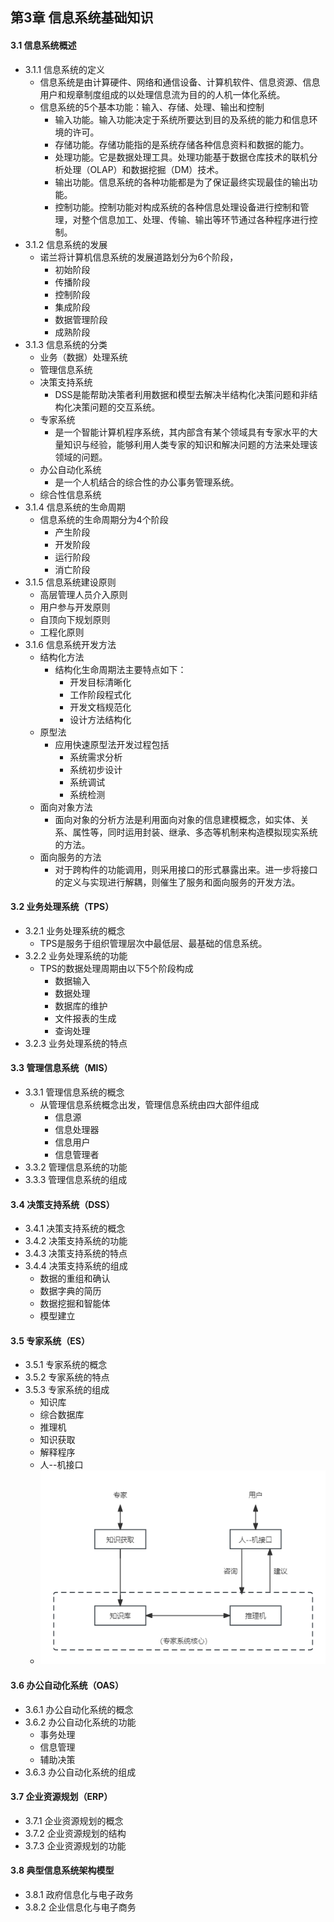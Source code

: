 ## 第3章 信息系统基础知识
#### 3.1 信息系统概述
- 3.1.1 信息系统的定义
	- 信息系统是由计算硬件、网络和通信设备、计算机软件、信息资源、信息用户和规章制度组成的以处理信息流为目的的人机一体化系统。
	- 信息系统的5个基本功能：输入、存储、处理、输出和控制
		- 输入功能。输入功能决定于系统所要达到目的及系统的能力和信息环境的许可。
		- 存储功能。存储功能指的是系统存储各种信息资料和数据的能力。
		- 处理功能。它是数据处理工具。处理功能基于数据仓库技术的联机分析处理（OLAP）和数据挖掘（DM）技术。
		- 输出功能。信息系统的各种功能都是为了保证最终实现最佳的输出功能。
		- 控制功能。控制功能对构成系统的各种信息处理设备进行控制和管理，对整个信息加工、处理、传输、输出等环节通过各种程序进行控制。
- 3.1.2 信息系统的发展
	- 诺兰将计算机信息系统的发展道路划分为6个阶段，
		- 初始阶段
		- 传播阶段
		- 控制阶段
		- 集成阶段
		- 数据管理阶段
		- 成熟阶段
- 3.1.3 信息系统的分类
	- 业务（数据）处理系统
	- 管理信息系统
	- 决策支持系统
		- DSS是能帮助决策者利用数据和模型去解决半结构化决策问题和非结构化决策问题的交互系统。
	- 专家系统
		- 是一个智能计算机程序系统，其内部含有某个领域具有专家水平的大量知识与经验，能够利用人类专家的知识和解决问题的方法来处理该领域的问题。
	- 办公自动化系统
		- 是一个人机结合的综合性的办公事务管理系统。
	- 综合性信息系统
- 3.1.4 信息系统的生命周期
	- 信息系统的生命周期分为4个阶段
		- 产生阶段
		- 开发阶段
		- 运行阶段
		- 消亡阶段
- 3.1.5 信息系统建设原则
	- 高层管理人员介入原则
	- 用户参与开发原则
	- 自顶向下规划原则
	- 工程化原则
- 3.1.6 信息系统开发方法
	- 结构化方法
		- 结构化生命周期法主要特点如下：
			- 开发目标清晰化
			- 工作阶段程式化
			- 开发文档规范化
			- 设计方法结构化
	- 原型法
		- 应用快速原型法开发过程包括
			- 系统需求分析
			- 系统初步设计
			- 系统调试
			- 系统检测
	- 面向对象方法
		- 面向对象的分析方法是利用面向对象的信息建模概念，如实体、关系、属性等，同时运用封装、继承、多态等机制来构造模拟现实系统的方法。
	- 面向服务的方法
		- 对于跨构件的功能调用，则采用接口的形式暴露出来。进一步将接口的定义与实现进行解耦，则催生了服务和面向服务的开发方法。
#### 3.2 业务处理系统（TPS）
- 3.2.1 业务处理系统的概念
	- TPS是服务于组织管理层次中最低层、最基础的信息系统。
- 3.2.2 业务处理系统的功能
	- TPS的数据处理周期由以下5个阶段构成
		- 数据输入
		- 数据处理
		- 数据库的维护
		- 文件报表的生成
		- 查询处理
- 3.2.3 业务处理系统的特点
#### 3.3 管理信息系统（MIS）
- 3.3.1 管理信息系统的概念
	- 从管理信息系统概念出发，管理信息系统由四大部件组成
		- 信息源
		- 信息处理器
		- 信息用户
		- 信息管理者
- 3.3.2 管理信息系统的功能
- 3.3.3 管理信息系统的组成
#### 3.4 决策支持系统（DSS）
- 3.4.1 决策支持系统的概念
- 3.4.2 决策支持系统的功能
- 3.4.3 决策支持系统的特点
- 3.4.4 决策支持系统的组成
	- 数据的重组和确认
	- 数据字典的简历
	- 数据挖掘和智能体
	- 模型建立
#### 3.5 专家系统（ES）
- 3.5.1  专家系统的概念
- 3.5.2 专家系统的特点
- 3.5.3 专家系统的组成
	- 知识库
	- 综合数据库
	- 推理机
	- 知识获取
	- 解释程序
	- 人--机接口
	- ![ES](ES.png)
#### 3.6 办公自动化系统（OAS）
- 3.6.1 办公自动化系统的概念
- 3.6.2 办公自动化系统的功能
	- 事务处理
	- 信息管理
	- 辅助决策
- 3.6.3 办公自动化系统的组成
#### 3.7 企业资源规划（ERP）
- 3.7.1 企业资源规划的概念
- 3.7.2 企业资源规划的结构
- 3.7.3 企业资源规划的功能
#### 3.8 典型信息系统架构模型
- 3.8.1 政府信息化与电子政务
- 3.8.2 企业信息化与电子商务